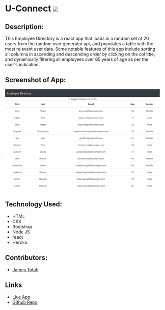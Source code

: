 # U-Connect <img src="https://img.shields.io/badge/LICENSE-mit-green"/>

## Description:

This Employee Directory is a react app that loads in a random set of 20 users from the random user generator api, and populates a table with the most relevant user data. Some notable features of this app include sorting all columns in ascending and descending order by clicking on the col title,
and dynamically filtering all employees over 65 years of age as per the user's indication.

## Screenshot of App:

![Employee Directory](./public/Employee.png)

## Technology Used:

- HTML
- CSS
- Bootstrap
- Node JS
- react
- Heroku

## Contributors:

- [James Totah ](https://github.com/jtwob)

## Links

- [Live App](https://react-employee-tracker-jtwob.herokuapp.com/)
- [Github Repo](https://github.com/jtwob/React-Employee-Directory)
